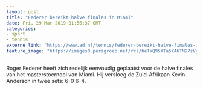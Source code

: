 ```yaml
---
layout: post
title: "Federer bereikt halve finales in Miami"
date: Fri, 29 Mar 2019 01:56:37 GMT
categories: 
- sport 
- tennis 
externe_link: "https://www.ad.nl/tennis/federer-bereikt-halve-finales-in-miami~ad857d5e/"
feature_image: "https://images0.persgroep.net/rcs/beTkQ95XTa5XA6TM97zVyv7GzSo/diocontent/144383653/_fitwidth/400/?appId=21791a8992982cd8da851550a453bd7f&quality=0.7"
---
```


Roger Federer heeft zich redelijk eenvoudig geplaatst voor de halve finales van het masterstoernooi van Miami. Hij versloeg de Zuid-Afrikaan Kevin Anderson in twee sets: 6-0 6-4.

